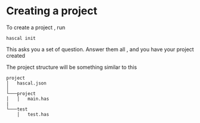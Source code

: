 # Creating a project

To create a project , run
```
hascal init
```
This asks you a set of question. Answer them all , and you have your project created

The project structure will be something similar to this

```
project
│   hascal.json  
│
└───project
│   │   main.has
|  
└───test
    │   test.has
```